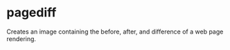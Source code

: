 pagediff
========

Creates an image containing the before, after, and difference of a web page rendering.
